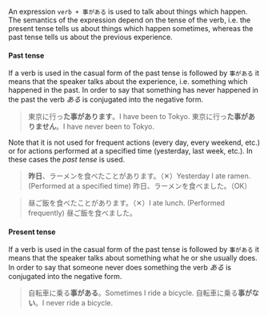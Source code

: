 An expression `verb + 事がある` is used to talk about things which happen. The semantics of the expression depend on the tense of the verb, i.e. the present tense tells us about things which happen sometimes, whereas the past tense tells us about the previous experience.
#### Past tense
If a verb is used in the casual form of the past tense is followed by `事がある` it means that the speaker talks about the experience, i.e. something which happened in the past. In order to say that something has never happened in the past the verb *ある* is conjugated into the negative form.
>東京に行っ**た事があります**。I have been to Tokyo.
>東京に行っ**た事がありません**。I have never been to Tokyo.

Note that it is not used for frequent actions (every day, every weekend, etc.) or for actions performed at a specified time (yesterday, last week, etc.). In these cases the *past tense* is used.
>**昨日**、ラーメンを食べたことがあります。（✕）Yesterday I ate ramen. (Performed at a specified time)
>昨日、ラーメンを食べました。（OK）

>昼ご飯を食べたことがあります。（✕）I ate lunch. (Performed frequently)
>昼ご飯を食べました。
#### Present tense
If a verb is used in the casual form of the past tense is followed by `事がある` it means that the speaker talks about something what he or she usually does. In order to say that someone never does something the verb *ある* is conjugated into the negative form.
>自転車に乗る**事がある**。Sometimes I ride a bicycle.
>自転車に乗る**事がない**。I never ride a bicycle.